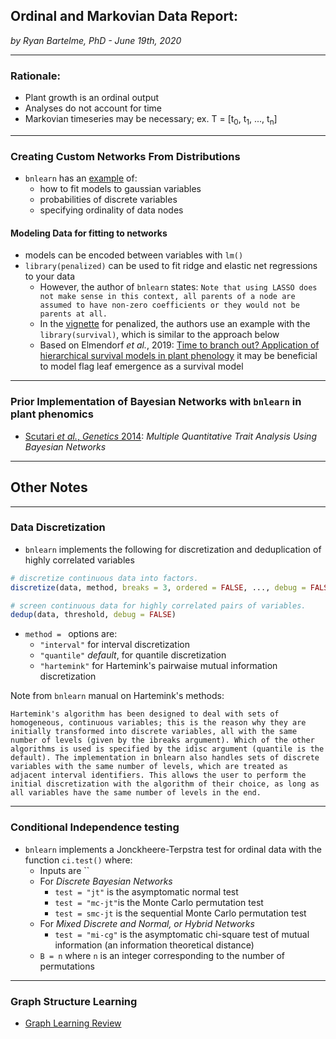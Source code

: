 ## Ordinal and Markovian Data Report:
*by Ryan Bartelme, PhD - June 19th, 2020*

---
### Rationale:

* Plant growth is an ordinal output
* Analyses do not account for time
* Markovian timeseries may be necessary; ex. T = [t<sub>0</sub>, t<sub>1</sub>, ..., t<sub>n</sub>]

---

### Creating Custom Networks From Distributions

* `bnlearn` has an [example](https://www.bnlearn.com/examples/custom/) of:
  * how to fit models to gaussian variables
  * probabilities of discrete variables
  * specifying ordinality of data nodes

#### Modeling Data for fitting to networks

* models can be encoded between variables with `lm()`
* `library(penalized)` can be used to fit ridge and elastic net regressions to your data
  * However, the author of `bnlearn` states: `Note that using LASSO does not make sense in this context, all parents of a node are assumed to have non-zero coefficients or they would not be parents at all.`
  * In the [vignette](https://cran.r-project.org/web/packages/penalized/vignettes/penalized.pdf) for penalized, the authors use an example with the `library(survival)`, which is similar to the approach below
  * Based on Elmendorf *et al.*, 2019: [Time to branch out? Application of hierarchical survival models in plant phenology](https://www.sciencedirect.com/science/article/pii/S0168192319303107?via%3Dihub) it may be beneficial to model flag leaf emergence as a survival model

---

### Prior Implementation of Bayesian Networks with `bnlearn` in plant phenomics

* [Scutari *et al.*, *Genetics* 2014](https://www.genetics.org/content/genetics/198/1/129.full.pdf): *Multiple Quantitative Trait Analysis Using Bayesian Networks*

---

## Other Notes

---

### Data Discretization

* `bnlearn` implements the following for discretization and deduplication of highly correlated variables

```R
# discretize continuous data into factors.
discretize(data, method, breaks = 3, ordered = FALSE, ..., debug = FALSE)

# screen continuous data for highly correlated pairs of variables.
dedup(data, threshold, debug = FALSE)
```

* `method = ` options are:
  * `"interval"` for interval discretization
  * `"quantile"` *default*, for quantile discretization
  * `"hartemink"` for Hartemink's pairwaise mutual information discretization

Note from `bnlearn` manual on Hartemink's methods:

```
Hartemink's algorithm has been designed to deal with sets of homogeneous, continuous variables; this is the reason why they are initially transformed into discrete variables, all with the same number of levels (given by the ibreaks argument). Which of the other algorithms is used is specified by the idisc argument (quantile is the default). The implementation in bnlearn also handles sets of discrete variables with the same number of levels, which are treated as adjacent interval identifiers. This allows the user to perform the initial discretization with the algorithm of their choice, as long as all variables have the same number of levels in the end.
```
---

### Conditional Independence testing

* `bnlearn` implements a Jonckheere-Terpstra test for ordinal data with the function `ci.test()` where:
  * Inputs are ``
  * For *Discrete Bayesian Networks*
    * `test = "jt"` is the asymptomatic normal test
    * `test = "mc-jt"`is the Monte Carlo permutation test
    * `test = smc-jt` is the sequential Monte Carlo permutation test
  * For *Mixed Discrete and Normal, or Hybrid Networks*
    * `test = "mi-cg"` is the asymptomatic chi-square test of mutual information (an information theoretical distance)
  * `B = n` where `n` is an integer corresponding to the number of permutations

---

### Graph Structure Learning

* [Graph Learning Review](https://www.annualreviews.org/doi/pdf/10.1146/annurev-statistics-060116-053803)
